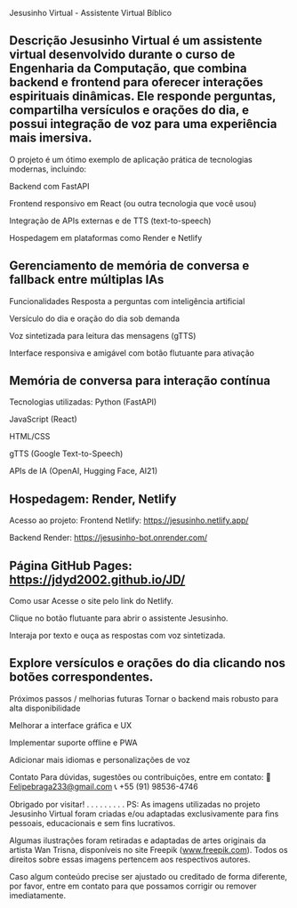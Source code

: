 Jesusinho Virtual - Assistente Virtual Bíblico

Descrição
Jesusinho Virtual é um assistente virtual desenvolvido durante o curso de Engenharia da Computação, que combina backend e frontend para oferecer interações espirituais dinâmicas. Ele responde perguntas, compartilha versículos e orações do dia, e possui integração de voz para uma experiência mais imersiva.
-------------------------------------------------------------------------------------------------------------------------------------------------------------------------------------------------------------------------------------------------------------------------------------------------------------------
O projeto é um ótimo exemplo de aplicação prática de tecnologias modernas, incluindo:

Backend com FastAPI

Frontend responsivo em React (ou outra tecnologia que você usou)

Integração de APIs externas e de TTS (text-to-speech)

Hospedagem em plataformas como Render e Netlify

Gerenciamento de memória de conversa e fallback entre múltiplas IAs
--------------------------------------------------------------------------------------------------------------------------------------------------------
Funcionalidades
Resposta a perguntas com inteligência artificial

Versículo do dia e oração do dia sob demanda

Voz sintetizada para leitura das mensagens (gTTS)

Interface responsiva e amigável com botão flutuante para ativação

Memória de conversa para interação contínua
--------------------------------------------------------------------------------------------------------------------------------------------------------
Tecnologias utilizadas:
Python (FastAPI)

JavaScript (React)

HTML/CSS

gTTS (Google Text-to-Speech)

APIs de IA (OpenAI, Hugging Face, AI21)

Hospedagem: Render, Netlify
--------------------------------------------------------------------------------------------------------------------------------------------------------
Acesso ao projeto:
Frontend Netlify: https://jesusinho.netlify.app/

Backend Render: https://jesusinho-bot.onrender.com/

Página GitHub Pages: https://jdyd2002.github.io/JD/
--------------------------------------------------------------------------------------------------------------------------------------------------------
Como usar
Acesse o site pelo link do Netlify.

Clique no botão flutuante para abrir o assistente Jesusinho.

Interaja por texto e ouça as respostas com voz sintetizada.

Explore versículos e orações do dia clicando nos botões correspondentes.
--------------------------------------------------------------------------------------------------------------------------------------------------------
Próximos passos / melhorias futuras
Tornar o backend mais robusto para alta disponibilidade

Melhorar a interface gráfica e UX

Implementar suporte offline e PWA

Adicionar mais idiomas e personalizações de voz

Contato
Para dúvidas, sugestões ou contribuições, entre em contato:
📧 Felipebraga233@gmail.com
📞 +55 (91) 98536-4746

Obrigado por visitar!
.
.
.
.
.
.
.
.
.
PS: As imagens utilizadas no projeto Jesusinho Virtual foram criadas e/ou adaptadas exclusivamente para fins pessoais, educacionais e sem fins lucrativos.

Algumas ilustrações foram retiradas e adaptadas de artes originais da artista Wan Trisna, disponíveis no site Freepik (www.freepik.com). Todos os direitos sobre essas imagens pertencem aos respectivos autores.

Caso algum conteúdo precise ser ajustado ou creditado de forma diferente, por favor, entre em contato para que possamos corrigir ou remover imediatamente.

